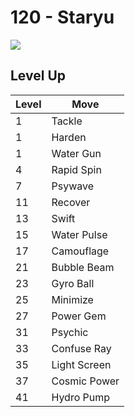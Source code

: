 # 120 - Staryu
![][120]

## Level Up

Level | Move
---   | ---
  1   | Tackle
  1   | Harden
  1   | Water Gun
  4   | Rapid Spin
  7   | Psywave
 11   | Recover
 13   | Swift
 15   | Water Pulse
 17   | Camouflage
 21   | Bubble Beam
 23   | Gyro Ball
 25   | Minimize
 27   | Power Gem
 31   | Psychic
 33   | Confuse Ray
 35   | Light Screen
 37   | Cosmic Power
 41   | Hydro Pump



[120]: /img/pokemon/120.png
